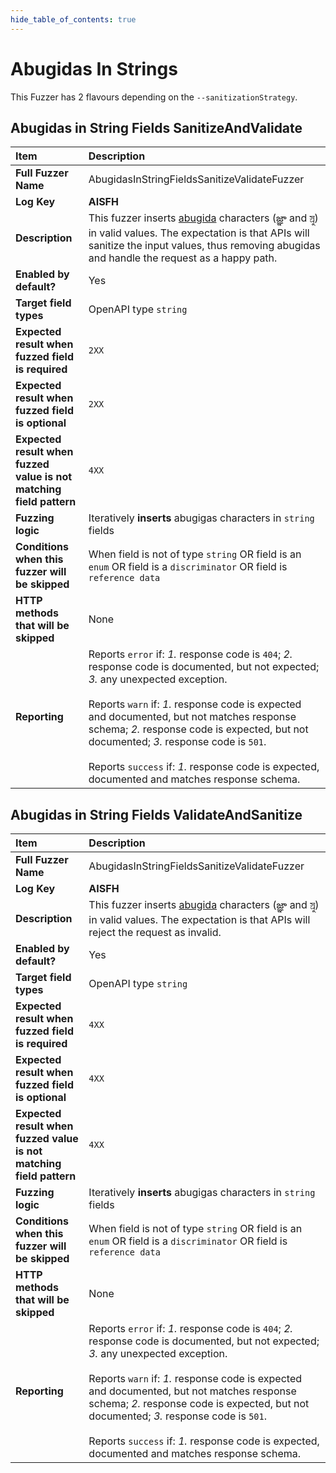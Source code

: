 ```yaml
--- 
hide_table_of_contents: true
---
```


# Abugidas In Strings

This Fuzzer has 2 flavours depending on the `--sanitizationStrategy`.

## Abugidas in String Fields SanitizeAndValidate
| Item                                                                | Description                                                                                                                                                                                                                                                                                                                                                                                                                                 |
|:--------------------------------------------------------------------|:--------------------------------------------------------------------------------------------------------------------------------------------------------------------------------------------------------------------------------------------------------------------------------------------------------------------------------------------------------------------------------------------------------------------------------------------|
| **Full Fuzzer Name**                                                | AbugidasInStringFieldsSanitizeValidateFuzzer                                                                                                                                                                                                                                                                                                                                                                                                |
| **Log Key**                                                         | **AISFH**                                                                                                                                                                                                                                                                                                                                                                                                                                   |
| **Description**                                                     | This fuzzer inserts [abugida](https://en.wikipedia.org/wiki/Abugida) characters (జ్ఞ‌ా and স্র‌ু) in valid values. The expectation is that APIs will sanitize the input values, thus removing abugidas and handle the request as a happy path.                                                                                                                                                                                              |
| **Enabled by default?**                                             | Yes                                                                                                                                                                                                                                                                                                                                                                                                                                         |
| **Target field types**                                              | OpenAPI type `string`                                                                                                                                                                                                                                                                                                                                                                                                                       |
| **Expected result when fuzzed field is required**                   | `2XX`                                                                                                                                                                                                                                                                                                                                                                                                                                       |
| **Expected result when fuzzed field is optional**                   | `2XX`                                                                                                                                                                                                                                                                                                                                                                                                                                       |
| **Expected result when fuzzed value is not matching field pattern** | `4XX`                                                                                                                                                                                                                                                                                                                                                                                                                                       |
| **Fuzzing logic**                                                   | Iteratively **inserts** abugigas characters in `string` fields                                                                                                                                                                                                                                                                                                                                                                              |
| **Conditions when this fuzzer will be skipped**                     | When field is not of type `string` OR field is an `enum` OR field is a `discriminator` OR field is `reference data`                                                                                                                                                                                                                                                                                                                         |
| **HTTP methods that will be skipped**                               | None                                                                                                                                                                                                                                                                                                                                                                                                                                        |
| **Reporting**                                                       | Reports `error` if: *1.* response code is `404`; *2.* response code is documented, but not expected; *3.* any unexpected exception. <br/><br/> Reports `warn` if: *1.* response code is expected and documented, but not matches response schema; *2.* response code is expected, but not documented; *3.* response code is `501`. <br/><br/> Reports `success` if: *1.* response code is expected, documented and matches response schema. | 


## Abugidas in String Fields ValidateAndSanitize
| Item                                                                | Description                                                                                                                                                                                                                                                                                                                                                                                                                                 |
|:--------------------------------------------------------------------|:--------------------------------------------------------------------------------------------------------------------------------------------------------------------------------------------------------------------------------------------------------------------------------------------------------------------------------------------------------------------------------------------------------------------------------------------|
| **Full Fuzzer Name**                                                | AbugidasInStringFieldsSanitizeValidateFuzzer                                                                                                                                                                                                                                                                                                                                                                                                |
| **Log Key**                                                         | **AISFH**                                                                                                                                                                                                                                                                                                                                                                                                                                   |
| **Description**                                                     | This fuzzer inserts [abugida](https://en.wikipedia.org/wiki/Abugida) characters (జ్ఞ‌ా and স্র‌ু) in valid values. The expectation is that APIs will reject the request as invalid.                                                                                                                                                                                                                                                         |
| **Enabled by default?**                                             | Yes                                                                                                                                                                                                                                                                                                                                                                                                                                         |
| **Target field types**                                              | OpenAPI type `string`                                                                                                                                                                                                                                                                                                                                                                                                                       |
| **Expected result when fuzzed field is required**                   | `4XX`                                                                                                                                                                                                                                                                                                                                                                                                                                       |
| **Expected result when fuzzed field is optional**                   | `4XX`                                                                                                                                                                                                                                                                                                                                                                                                                                       |
| **Expected result when fuzzed value is not matching field pattern** | `4XX`                                                                                                                                                                                                                                                                                                                                                                                                                                       |
| **Fuzzing logic**                                                   | Iteratively **inserts** abugigas characters in `string` fields                                                                                                                                                                                                                                                                                                                                                                              |
| **Conditions when this fuzzer will be skipped**                     | When field is not of type `string` OR field is an `enum` OR field is a `discriminator` OR field is `reference data`                                                                                                                                                                                                                                                                                                                         |
| **HTTP methods that will be skipped**                               | None                                                                                                                                                                                                                                                                                                                                                                                                                                        |
| **Reporting**                                                       | Reports `error` if: *1.* response code is `404`; *2.* response code is documented, but not expected; *3.* any unexpected exception. <br/><br/> Reports `warn` if: *1.* response code is expected and documented, but not matches response schema; *2.* response code is expected, but not documented; *3.* response code is `501`. <br/><br/> Reports `success` if: *1.* response code is expected, documented and matches response schema. | 
